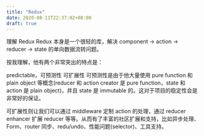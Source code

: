 ```yaml
---
title: "Redux"
date: 2020-08-11T22:37:02+08:00
draft: true
---
```


理解 Redux
Redux 本身是一个很轻的库，解决 component -> action -> reducer -> state 的单向数据流转问题。

按我理解，他有两个非常突出的特点是：

predictable，可预测性
可扩展性
可预测性是由于他大量使用 pure function 和 plain object 等概念(reducer 和 action creator 是 pure function，state 和 action 是 plain object)，并且 state 是 immutable 的。这对于项目的稳定性会是非常好的保证。

可扩展性则让我们可以通过 middleware 定制 action 的处理，通过 reducer enhancer 扩展 reducer 等等。从而有了丰富的社区扩展和支持，比如异步处理、Form、router 同步、redu/undo、性能问题(selector)、工具支持。